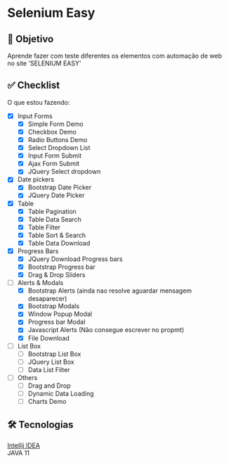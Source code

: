 # Selenium Easy

## 📄 Objetivo
Aprende fazer com teste diferentes os elementos com automação de web no site 'SELENIUM EASY'

## ✅ Checklist
O que estou fazendo:
- [x] Input Forms
  - [x] Simple Form Demo
  - [x] Checkbox Demo
  - [x] Radio Buttons Demo
  - [x] Select Dropdown List
  - [x] Input Form Submit
  - [x] Ajax Form Submit
  - [x] JQuery Select dropdown
- [x] Date pickers
  - [x] Bootstrap Date Picker
  - [x] JQuery Date Picker
- [x] Table
  - [x] Table Pagination
  - [x] Table Data Search
  - [x] Table Filter
  - [x] Table Sort & Search
  - [x] Table Data Download
- [x] Progress Bars
  - [x] JQuery Download Progress bars
  - [x] Bootstrap Progress bar
  - [x] Drag & Drop Sliders
- [ ] Alerts & Modals
  - [x] Bootstrap Alerts (ainda nao resolve aguardar mensagem desaparecer)
  - [x] Bootstrap Modals
  - [x] Window Popup Modal
  - [x] Progress bar Modal
  - [x] Javascript Alerts (Não consegue escrever no propmt)
  - [x] File Download
- [ ] List Box
  - [ ] Bootstrap List Box
  - [ ] JQuery List Box
  - [ ] Data List Filter
- [ ] Others
  - [ ] Drag and Drop
  - [ ] Dynamic Data Loading
  - [ ] Charts Demo

## 🛠 Tecnologias
[Intellij IDEA](https://www.jetbrains.com/pt-br/idea/)  
JAVA 11
